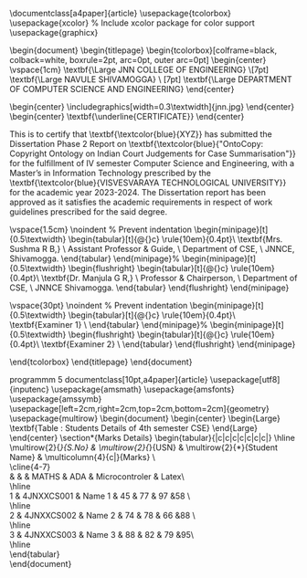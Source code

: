 \documentclass[a4paper]{article}
\usepackage{tcolorbox}
\usepackage{xcolor} % Include xcolor package for color support
\usepackage{graphicx}
 
 
\begin{document}
\begin{titlepage}
\begin{tcolorbox}[colframe=black, colback=white, boxrule=2pt, arc=0pt, outer arc=0pt]
\begin{center}
\vspace{1cm}
\textbf{\Large JNN COLLEGE OF ENGINEERING} \\[7pt]
\textbf{\Large NAVULE SHIVAMOGGA} \\ [7pt]
\textbf{\Large DEPARTMENT OF COMPUTER SCIENCE AND ENGINEERING}
\end{center}
 
\begin{center}
\includegraphics[width=0.3\textwidth]{jnn.jpg}
\end{center}
\begin{center}
\textbf{\underline{CERTIFICATE}}
\end{center}
 
This is to certify that \textbf{\textcolor{blue}{XYZ}} has submitted the Dissertation Phase 2 Report on \textbf{\textcolor{blue}{"OntoCopy: Copyright Ontology on Indian Court Judgements for Case Summarisation"}} for the fulfillment of IV semester Computer Science and Engineering, with a Master’s in Information Technology prescribed by the \textbf{\textcolor{blue}{VISVESVARAYA TECHNOLOGICAL UNIVERSITY}} for the academic year 2023-2024. The Dissertation report has been approved as it satisfies the academic requirements in respect of work guidelines prescribed for the said degree.
 
\vspace{1.5cm}
\noindent % Prevent indentation
\begin{minipage}[t]{0.5\textwidth}
\begin{tabular}[t]{@{}c}
\rule{10em}{0.4pt}\\
\textbf{Mrs. Sushma R B,} \\
Assistant Professor \& Guide, \\
Department of CSE, \\
JNNCE, Shivamogga.
\end{tabular}
\end{minipage}%
\begin{minipage}[t]{0.5\textwidth}
\begin{flushright}
\begin{tabular}[t]{@{}c}
\rule{10em}{0.4pt}\\
\textbf{Dr. Manjula G R,} \\
Professor \& Chairperson, \\
Department of CSE, \\
JNNCE Shivamogga.
\end{tabular}
\end{flushright}
\end{minipage}
 
\vspace{30pt}
\noindent % Prevent indentation
\begin{minipage}[t]{0.5\textwidth}
\begin{tabular}[t]{@{}c}
\rule{10em}{0.4pt}\\
\textbf{Examiner 1} \\
\end{tabular}
\end{minipage}%
\begin{minipage}[t]{0.5\textwidth}
\begin{flushright}
\begin{tabular}[t]{@{}c}
\rule{10em}{0.4pt}\\
\textbf{Examiner 2} \\
\end{tabular}
\end{flushright}
\end{minipage}
 
\end{tcolorbox}
\end{titlepage}
\end{document}

programmm 5
documentclass[10pt,a4paper]{article}
\usepackage[utf8]{inputenc}
\usepackage{amsmath}
\usepackage{amsfonts}
\usepackage{amssymb}
\usepackage[left=2cm,right=2cm,top=2cm,bottom=2cm]{geometry}
\usepackage{multirow}
\begin{document}
\begin{center}
\begin{Large}
\textbf{Table : Students Details of 4th semester CSE}
\end{Large}
\end{center}
\section*{Marks Details}
\begin{tabular}{|c|c|c|c|c|c|c|}
\hline  
\multirow{2}{*}{S.No} & \multirow{2}{*}{USN} & \multirow{2}{*}{Student Name} &
\multicolumn{4}{c|}{Marks} \\  
\cline{4-7}  
& & & MATHS & ADA & Microcontroler & Latex\\  
\hline  
1 & 4JNXXCS001 & Name 1 & 45 & 77 & 97 &58 \\  
\hline  
2 & 4JNXXCS002 & Name 2 & 74 & 78 & 66 &88 \\  
\hline  
3 & 4JNXXCS003 & Name 3 & 88 & 82 & 79 &95\\  
\hline  
\end{tabular}  
\end{document}
